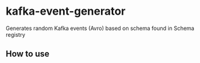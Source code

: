 # kafka-event-generator

Generates random Kafka events (Avro) based on schema found in Schema registry

## How to use
